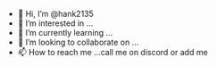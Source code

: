- 👋 Hi, I’m @hank2135
- 👀 I’m interested in ...
- 🌱 I’m currently learning ...
- 💞️ I’m looking to collaborate on ...
- 📫 How to reach me ...call me on discord or add me


<!---
hank2135/hank2135 is a ✨ special ✨ repository because its `README.md` (this file) appears on your GitHub profile.
You can click the Preview link to take a look at your changes.
--->
